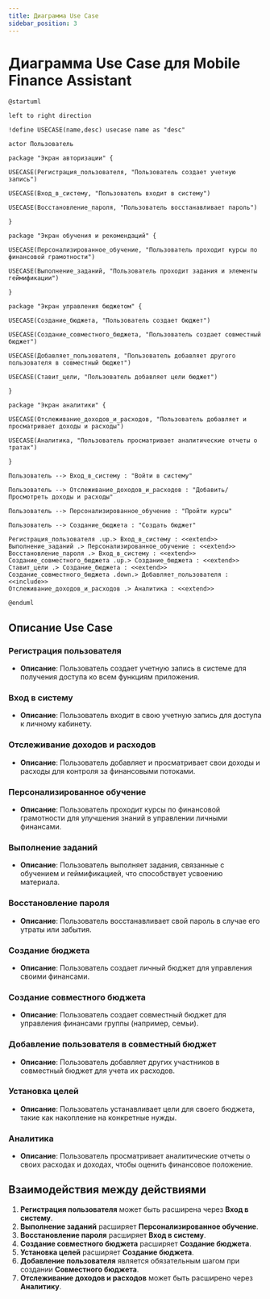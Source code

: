 ```yaml
---
title: Диаграмма Use Case
sidebar_position: 3
---
```


# Диаграмма Use Case для Mobile Finance Assistant

```planuml
@startuml

left to right direction

!define USECASE(name,desc) usecase name as "desc"

actor Пользователь

package "Экран авторизации" {

USECASE(Регистрация_пользователя, "Пользователь создает учетную запись")

USECASE(Вход_в_систему, "Пользователь входит в систему")

USECASE(Восстановление_пароля, "Пользователь восстанавливает пароль")

}

package "Экран обучения и рекомендаций" {

USECASE(Персонализированное_обучение, "Пользователь проходит курсы по финансовой грамотности")

USECASE(Выполнение_заданий, "Пользователь проходит задания и элементы геймификации")

}

package "Экран управления бюджетом" {

USECASE(Создание_бюджета, "Пользователь создает бюджет")

USECASE(Создание_совместного_бюджета, "Пользователь создает совместный бюджет")

USECASE(Добавляет_пользователя, "Пользователь добавляет другого пользователя в совместный бюджет")

USECASE(Ставит_цели, "Пользователь добавляет цели бюджет")

}

package "Экран аналитики" {

USECASE(Отслеживание_доходов_и_расходов, "Пользователь добавляет и просматривает доходы и расходы")

USECASE(Аналитика, "Пользователь просматривает аналитические отчеты о тратах")

}

Пользователь --> Вход_в_систему : "Войти в систему"

Пользователь --> Отслеживание_доходов_и_расходов : "Добавить/Просмотреть доходы и расходы"

Пользователь --> Персонализированное_обучение : "Пройти курсы"

Пользователь --> Создание_бюджета : "Создать бюджет"

Регистрация_пользователя .up.> Вход_в_систему : <<extend>>
Выполнение_заданий .> Персонализированное_обучение : <<extend>>
Восстановление_пароля .> Вход_в_систему : <<extend>>
Создание_совместного_бюджета .up.> Создание_бюджета : <<extend>>
Ставит_цели .> Создание_бюджета : <<extend>>
Создание_совместного_бюджета .down.> Добавляет_пользователя : <<include>>
Отслеживание_доходов_и_расходов .> Аналитика : <<extend>>

@enduml
```

## Описание Use Case

### Регистрация пользователя
- **Описание**: Пользователь создает учетную запись в системе для получения доступа ко всем функциям приложения.

### Вход в систему
- **Описание**: Пользователь входит в свою учетную запись для доступа к личному кабинету.

### Отслеживание доходов и расходов
- **Описание**: Пользователь добавляет и просматривает свои доходы и расходы для контроля за финансовыми потоками.

### Персонализированное обучение
- **Описание**: Пользователь проходит курсы по финансовой грамотности для улучшения знаний в управлении личными финансами.

### Выполнение заданий
- **Описание**: Пользователь выполняет задания, связанные с обучением и геймификацией, что способствует усвоению материала.

### Восстановление пароля
- **Описание**: Пользователь восстанавливает свой пароль в случае его утраты или забытия.

### Создание бюджета
- **Описание**: Пользователь создает личный бюджет для управления своими финансами.

### Создание совместного бюджета
- **Описание**: Пользователь создает совместный бюджет для управления финансами группы (например, семьи).

### Добавление пользователя в совместный бюджет
- **Описание**: Пользователь добавляет других участников в совместный бюджет для учета их расходов.

### Установка целей
- **Описание**: Пользователь устанавливает цели для своего бюджета, такие как накопление на конкретные нужды.

### Аналитика
- **Описание**: Пользователь просматривает аналитические отчеты о своих расходах и доходах, чтобы оценить финансовое положение.

## Взаимодействия между действиями
1. **Регистрация пользователя** может быть расширена через **Вход в систему**.
2. **Выполнение заданий** расширяет **Персонализированное обучение**.
3. **Восстановление пароля** расширяет **Вход в систему**.
4. **Создание совместного бюджета** расширяет **Создание бюджета**.
5. **Установка целей** расширяет **Создание бюджета**.
6. **Добавление пользователя** является обязательным шагом при создании **Совместного бюджета**.
7. **Отслеживание доходов и расходов** может быть расширено через **Аналитику**.
